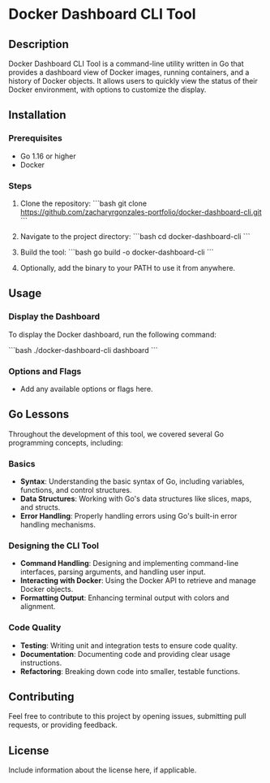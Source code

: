 # Docker Dashboard CLI Tool

## Description

Docker Dashboard CLI Tool is a command-line utility written in Go that provides a dashboard view of Docker images, running containers, and a history of Docker objects. It allows users to quickly view the status of their Docker environment, with options to customize the display.

## Installation

### Prerequisites

- Go 1.16 or higher
- Docker

### Steps

1. Clone the repository:
   \`\`\`bash
   git clone https://github.com/zacharyrgonzales-portfolio/docker-dashboard-cli.git
   \`\`\`

2. Navigate to the project directory:
   \`\`\`bash
   cd docker-dashboard-cli
   \`\`\`

3. Build the tool:
   \`\`\`bash
   go build -o docker-dashboard-cli
   \`\`\`

4. Optionally, add the binary to your PATH to use it from anywhere.

## Usage

### Display the Dashboard

To display the Docker dashboard, run the following command:

\`\`\`bash
./docker-dashboard-cli dashboard
\`\`\`

### Options and Flags

- Add any available options or flags here.

## Go Lessons

Throughout the development of this tool, we covered several Go programming concepts, including:

### Basics

- **Syntax**: Understanding the basic syntax of Go, including variables, functions, and control structures.
- **Data Structures**: Working with Go's data structures like slices, maps, and structs.
- **Error Handling**: Properly handling errors using Go's built-in error handling mechanisms.

### Designing the CLI Tool

- **Command Handling**: Designing and implementing command-line interfaces, parsing arguments, and handling user input.
- **Interacting with Docker**: Using the Docker API to retrieve and manage Docker objects.
- **Formatting Output**: Enhancing terminal output with colors and alignment.

### Code Quality

- **Testing**: Writing unit and integration tests to ensure code quality.
- **Documentation**: Documenting code and providing clear usage instructions.
- **Refactoring**: Breaking down code into smaller, testable functions.

## Contributing

Feel free to contribute to this project by opening issues, submitting pull requests, or providing feedback.

## License

Include information about the license here, if applicable.
